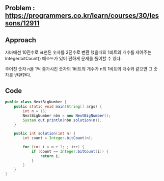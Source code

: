 ## Problem : https://programmers.co.kr/learn/courses/30/lessons/12911

## Approach

자바에선 10진수로 표현된 숫자를 2진수로 변환 했을때의 1비트의 개수를 세어주는 Integer.bitCount() 메소드가 있어 편하게 문제를 풀이할 수 있다.

주어진 숫자 n을 1씩 증가시킨 숫자의 1비트의 개수가 n의 1비트의 개수와 같으면 그 숫자를 반환한다.

## Code

```java
public class NextBigNumber {
    public static void main(String[] args) {
        int n = 15;
        NextBigNumber nbn = new NextBigNumber();
        System.out.println(nbn.solution(n));
    }

    public int solution(int n) {
        int count = Integer.bitCount(n);

        for (int i = n + 1; ; i++) {
            if (count == Integer.bitCount(i)) {
                return i;
            }
        }
    }
}
```

